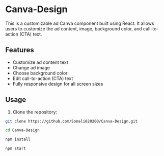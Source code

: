 # Canva-Design

This is a customizable ad Canva component built using React. It allows users to customize the ad content, image, background color, and call-to-action (CTA) text.

## Features
- Customize ad content text
- Change ad image
- Choose background color
- Edit call-to-action (CTA) text
- Fully responsive design for all screen sizes

## Usage
1. Clone the repository:

```bash
git clone https://github.com/Sonali020200/Canva-Design.git

cd Canva-Design

npm install

npm start


